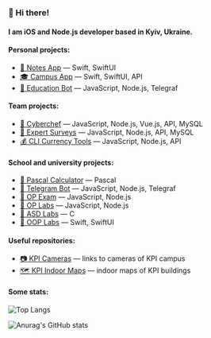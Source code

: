 ### 👋 Hi there!

#### I am iOS and Node.js developer based in Kyiv, Ukraine.

#### Personal projects:

- [📓 Notes App](https://github.com/MrPaschenko/Text-Editor) — Swift, SwiftUI
- [🎓 Campus App](https://github.com/MrPaschenko/Campus) — Swift, SwiftUI, API
- [🤖 Education Bot](https://github.com/MrPaschenko/mrpaschenko-bot) — JavaScript, Node.js, Telegraf

#### Team projects:

- [🔪 Cyberchef](https://github.com/readme-experts/cyberchef) — JavaScript, Node.js, Vue.js, API, MySQL
- [🧾 Expert Surveys](https://github.com/MrPaschenko/expert-surveys) — JavaScript, Node.js, API, MySQL
- [💰 CLI Currency Tools](https://github.com/readme-experts/op-coursework) — JavaScript, Node.js, API

#### School and university projects:

- [🧮 Pascal Calculator](https://github.com/MrPaschenko/lazarus-calculator) — Pascal
- [🤖 Telegram Bot](https://github.com/MrPaschenko/lesia-ukraiinka-bot) — JavaScript, Node.js, Telegraf
- [🏫 OP Exam](https://github.com/MrPaschenko/op-exams) — JavaScript, Node.js
- [🧪 OP Labs](https://github.com/MrPaschenko/op-labs) — JavaScript, Node.js
- [🧪 ASD Labs](https://github.com/MrPaschenko/asd-labs) — C
- [🧪 OOP Labs](https://github.com/MrPaschenko/oop-labs) — Swift, SwiftUI

#### Useful repositories:

- [📷 KPI Cameras](https://github.com/MrPaschenko/kpi-cameras) — links to cameras of KPI campus
- [🗺 KPI Indoor Maps](https://github.com/MrPaschenko/kpi-plans) — indoor maps of KPI buildings

#### Some stats:

![Top Langs](https://github-readme-stats.vercel.app/api/top-langs/?username=MrPaschenko&theme=chartreuse-dark&layout=compact)

![Anurag's GitHub stats](https://github-readme-stats.vercel.app/api?username=MrPaschenko&theme=chartreuse-dark)
